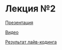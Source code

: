 # Лекция №2

[Презентация](pres/02-structs.pdf)

[Видео](https://youtu.be/ztJSYLvnoTI)

[Результат лайв-кодинга](https://github.com/pts-rust-course/lecture-live-coding/blob/main/02-structs/src/main.rs)
